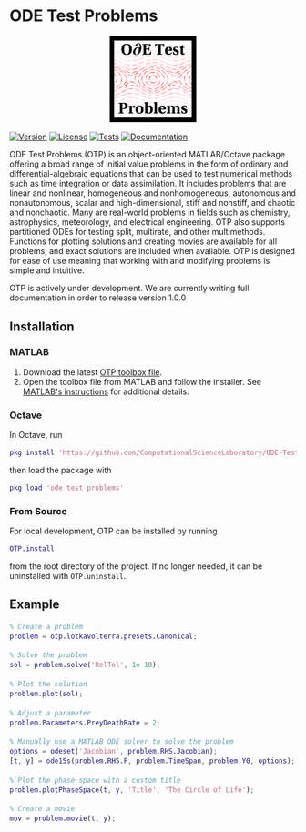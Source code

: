 # ODE Test Problems

<p align="center">
    <img width="30%" src="images/logo.png" alt="ODE Test Problems" title="ODE Test Problems">
</p>

[![Version](https://img.shields.io/github/v/release/ComputationalScienceLaboratory/ODE-Test-Problems?label=Version)](https://github.com/ComputationalScienceLaboratory/ODE-Test-Problems/releases)
[![License](https://img.shields.io/github/license/ComputationalScienceLaboratory/ODE-Test-Problems?label=License)](https://github.com/ComputationalScienceLaboratory/ODE-Test-Problems/blob/master/license.txt)
[![Tests](https://github.com/ComputationalScienceLaboratory/ODE-Test-Problems/actions/workflows/tests.yml/badge.svg)](https://github.com/ComputationalScienceLaboratory/ODE-Test-Problems/actions/workflows/tests.yml)
[![Documentation](https://github.com/ComputationalScienceLaboratory/ODE-Test-Problems/actions/workflows/documentation.yml/badge.svg)](https://computationalsciencelaboratory.github.io/ODE-Test-Problems/)

ODE Test Problems (OTP) is an object-oriented MATLAB/Octave package offering a broad range of initial value problems in
the form of ordinary and differential-algebraic equations that can be used to test numerical methods such as time
integration or data assimilation. It includes problems that are linear and nonlinear, homogeneous and nonhomogeneous,
autonomous and nonautonomous, scalar and high-dimensional, stiff and nonstiff, and chaotic and nonchaotic. Many are
real-world problems in fields such as chemistry, astrophysics, meteorology, and electrical engineering. OTP also
supports partitioned ODEs for testing split, multirate, and other multimethods. Functions for plotting solutions and
creating movies are available for all problems, and exact solutions are included when available. OTP is designed for
ease of use meaning that working with and modifying problems is simple and intuitive.

OTP is actively under development. We are currently writing full documentation in order to release version 1.0.0

## Installation

### MATLAB

1. Download the latest [OTP toolbox file](https://github.com/ComputationalScienceLaboratory/ODE-Test-Problems/releases/latest/download/OTP.mltbx).
2. Open the toolbox file from MATLAB and follow the installer. See [MATLAB's instructions](https://www.mathworks.com/help/matlab/matlab_env/get-add-ons.html) for additional details.

### Octave

In Octave, run

```matlab
pkg install 'https://github.com/ComputationalScienceLaboratory/ODE-Test-Problems/releases/latest/download/OTP.zip'
```

then load the package with

```matlab
pkg load 'ode test problems'
```

### From Source

For local development, OTP can be installed by running

```matlab
OTP.install
```

from the root directory of the project. If no longer needed, it can be uninstalled with `OTP.uninstall`.

## Example

```matlab
% Create a problem
problem = otp.lotkavolterra.presets.Canonical;

% Solve the problem
sol = problem.solve('RelTol', 1e-10);

% Plot the solution
problem.plot(sol);

% Adjust a parameter
problem.Parameters.PreyDeathRate = 2;

% Manually use a MATLAB ODE solver to solve the problem
options = odeset('Jacobian', problem.RHS.Jacobian);
[t, y] = ode15s(problem.RHS.F, problem.TimeSpan, problem.Y0, options);

% Plot the phase space with a custom title
problem.plotPhaseSpace(t, y, 'Title', 'The Circle of Life');

% Create a movie 
mov = problem.movie(t, y);
```
